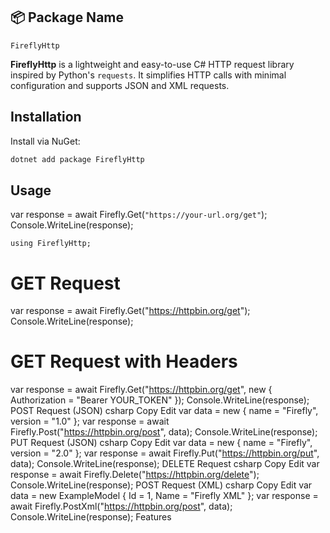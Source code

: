 ﻿## 📦 **Package Name**
`FireflyHttp`

**FireflyHttp** is a lightweight and easy-to-use C# HTTP request library inspired by Python's `requests`. It simplifies HTTP calls with minimal configuration and supports JSON and XML requests.

## **Installation**

Install via NuGet:


```bash
dotnet add package FireflyHttp
```

## **Usage**


var response = await Firefly.Get(``"https://your-url.org/get"``);
Console.WriteLine(response);

```using FireflyHttp;```

# GET Request

var response = await Firefly.Get("https://httpbin.org/get");
Console.WriteLine(response);


# GET Request with Headers

var response = await Firefly.Get("https://httpbin.org/get", new { Authorization = "Bearer YOUR_TOKEN" });
Console.WriteLine(response);
POST Request (JSON)
csharp
Copy
Edit
var data = new { name = "Firefly", version = "1.0" };
var response = await Firefly.Post("https://httpbin.org/post", data);
Console.WriteLine(response);
PUT Request (JSON)
csharp
Copy
Edit
var data = new { name = "Firefly", version = "2.0" };
var response = await Firefly.Put("https://httpbin.org/put", data);
Console.WriteLine(response);
DELETE Request
csharp
Copy
Edit
var response = await Firefly.Delete("https://httpbin.org/delete");
Console.WriteLine(response);
POST Request (XML)
csharp
Copy
Edit
var data = new ExampleModel { Id = 1, Name = "Firefly XML" };
var response = await Firefly.PostXml("https://httpbin.org/post", data);
Console.WriteLine(response);
Features